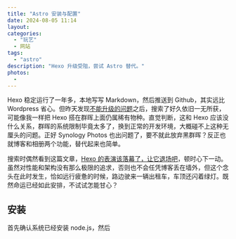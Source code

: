```yaml
---
title: "Astro 安装与配置"
date: 2024-08-05 11:14
layout: 
categories: 
  - "玩艺"
  - 网站
tags: 
  - "astro"
description: "Hexo 升级受阻，尝试 Astro 替代。"
photos:
  - 
---
```

Hexo 稳定运行了一年多，本地写写 Markdown，然后推送到 Github，其实远比 Wordpress 省心。但昨天发现[不能升级的问题](/playground/web/hexo-update-issue/)之后，搜索了好久依旧一无所获，可能像我一样把 Hexo 搭在群晖上面仍属稀有物种。直觉判断，这和 Hexo 应该没什么关系，群晖的系统限制毕竟太多了，换到正常的开发环境，大概碰不上这种无厘头的问题。正好 Synology Photos 也出问题了，要不就此放弃黑群晖？反正也就博客和相册两个功能，替代起来也简单。

搜索时偶然看到这篇文章，[Hexo 的表演该落幕了，让它退场吧](https://stblog.penclub.club/posts/removeHexo/)，顿时心下一动。虽然对性能和架构没有那么极限的追求，否则也不会任凭博客丢在墙外，但这个念头在此时发生，恰如远行疲惫的时候，路边驶来一辆出租车，车顶还闪着绿灯。既然命运已经如此安排，不试试怎能甘心？

## 安装

首先确认系统已经安装 node.js，然后